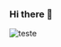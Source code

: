 ### Hi there 👋

![ teste](https://github.com/cledilsonwisp/PeleaoNatural/blob/main/cuidadosdamulher/assets/images/Onboarding/loginprimario1.jpg )
